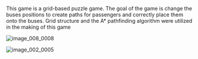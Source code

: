 This game is a grid-based puzzle game. The goal of the game is  change the buses positions to create paths for passengers and correctly place them onto the buses. Grid structure and the A* pathfinding algorithm were utilized in the making of this game




![image_008_0008](https://github.com/oguzhanakkaya/3D-Tile-Based-Puzzle-Game/assets/26164843/2f9e946f-8632-4a54-836f-6b54fb79d236)


![image_002_0005](https://github.com/oguzhanakkaya/3D-Tile-Based-Puzzle-Game/assets/26164843/6a7125c6-865a-41e8-b173-c6c16a243c41)

